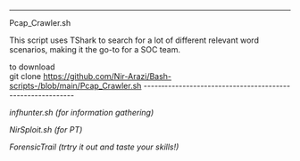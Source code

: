

_________________________________________
Pcap_Crawler.sh

This script uses TShark to search for a lot of different relevant word scenarios, making it the go-to for a SOC team.

to download  
git clone https://github.com/Nir-Arazi/Bash-scripts-/blob/main/Pcap_Crawler.sh
-----‐-----------------------------------------------------

*infhunter.sh (for information gathering)*


*NirSploit.sh (for PT)*


*ForensicTrail (trtry it out and taste your skills!)*